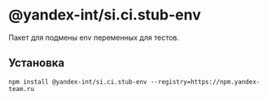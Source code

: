 # @yandex-int/si.ci.stub-env

Пакет для подмены env переменных для тестов.

## Установка

```shell
npm install @yandex-int/si.ci.stub-env --registry=https://npm.yandex-team.ru
```
